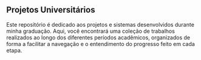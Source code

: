 ## Projetos Universitários

Este repositório é dedicado aos projetos e sistemas desenvolvidos durante minha graduação. Aqui, você encontrará uma coleção de trabalhos realizados ao longo dos diferentes períodos acadêmicos, organizados de forma a facilitar a navegação e o entendimento do progresso feito em cada etapa.
